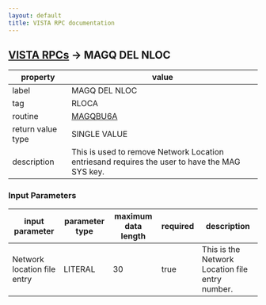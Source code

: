 ```yaml
---
layout: default
title: VISTA RPC documentation
---
```




## [VISTA RPCs](TableOfContent.md) &#8594; MAGQ DEL NLOC 

 property | value 
--- | --- 
 label | MAGQ DEL NLOC
 tag | RLOCA
 routine | [MAGQBU6A](http://code.osehra.org/dox/Routine_MAGQBU6A_source.html)
 return value type | SINGLE VALUE
 description | This is used to remove Network Location entriesand requires the user to have the MAG SYS key.

### Input Parameters

| input parameter | parameter type | maximum data length | required | description | 
| --- | --- | --- | --- | --- | 
| Network location file entry | LITERAL | 30 | true | This is the Network Location file entry number. | 